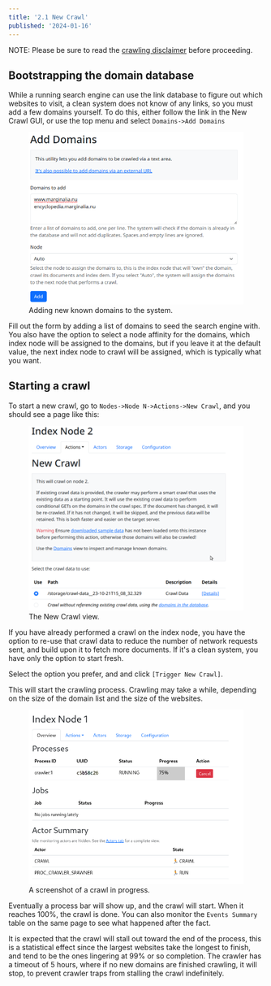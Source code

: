 ```yaml
---
title: '2.1 New Crawl'
published: '2024-01-16'
---
```


NOTE: Please be sure to read the [crawling disclaimer](/2_crawling/#important-disclaimer-about-web-crawling) before proceeding.

## Bootstrapping the domain database

While a running search engine can use the link database to figure out which websites to visit, a clean
system does not know of any links, so you must add a few domains yourself.  To do this, either follow the
link in the New Crawl GUI, or use the top menu and select `Domains->Add Domains`

<figure>
    <img src="add_domains.png">
    <figcaption>
       Adding new known domains to the system.
    </figcaption>
</figure>

Fill out the form by adding a list of domains to seed the search engine with.  You also have the option to select a node affinity for the domains, which index node will be assigned to the domains, but if you leave it at the default value, the next index node to crawl will be assigned, which is typically what you want.

## Starting a crawl

To start a new crawl, go to `Nodes->Node N->Actions->New Crawl`, and you should see a page like this:

<figure>
    <img src="new_crawl.png">
    <figcaption>
        The New Crawl view.
    </figcaption>
</figure>

If you have already performed a crawl on the index node, you have the option to re-use that crawl data to reduce the number of
network requests sent, and build upon it to fetch more documents.  If it's a clean system, you have only the option to start fresh.

Select the option you prefer, and and click `[Trigger New Crawl]`.

This will start the crawling process.  Crawling may take a while, depending on the size
of the domain list and the size of the websites.  

<figure>
<img src="crawl_in_progress.png">
<figcaption>A screenshot of a crawl in progress.</figcaption>
</figure>

Eventually a process bar will show up, and the crawl will start.  When it reaches 100%, the crawl is done.
You can also monitor the `Events Summary` table on the same page to see what happened after the fact.

It is expected that the crawl will stall out toward the end  of the process, this is a statistical effect since
the largest websites take the longest to finish, and tend to be the ones lingering at 99% or so completion.  The
crawler has a timeout of 5 hours, where if no new domains are finished crawling, it will stop, to prevent crawler traps
from stalling the crawl indefinitely. 
